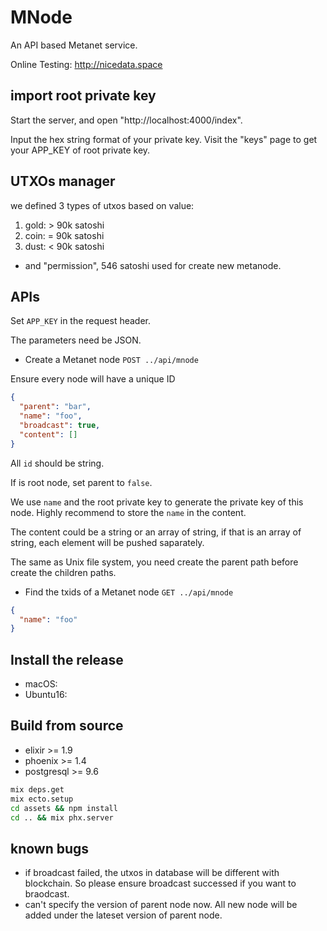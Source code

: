 # MNode

An API based Metanet service.

Online Testing: http://nicedata.space

## import root private key

Start the server, and open "http://localhost:4000/index".

Input the hex string format of your private key. Visit the "keys" page to get your APP_KEY of root private key.

## UTXOs manager

we defined 3 types of utxos based on value:

1. gold: > 90k satoshi
2. coin: = 90k satoshi
3. dust: < 90k satoshi

- and "permission", 546 satoshi used for create new metanode.

## APIs

Set `APP_KEY` in the request header.

The parameters need be JSON.

- Create a Metanet node
`POST ../api/mnode`

Ensure every node will have a unique ID

```json
{
  "parent": "bar",
  "name": "foo",
  "broadcast": true,
  "content": []
}
```

All `id` should be string.

If is root node, set parent to `false`.

We use `name` and the root private key to generate the private key of this node. Highly recommend to store the `name` in the content.

The content could be a string or an array of string, if that is an array of string, each element will be pushed saparately.

The same as Unix file system, you need create the parent path before create the children paths.

- Find the txids of a Metanet node
`GET ../api/mnode`

```json
{
  "name": "foo"
}
```

## Install the release

- macOS:
- Ubuntu16:

## Build from source

- elixir >= 1.9
- phoenix >= 1.4
- postgresql >= 9.6

```sh
mix deps.get
mix ecto.setup
cd assets && npm install
cd .. && mix phx.server
```

## known bugs

- if broadcast failed, the utxos in database will be different with blockchain. So please ensure broadcast successed if you want to braodcast.
- can't specify the version of parent node now. All new node will be added under the lateset version of parent node.